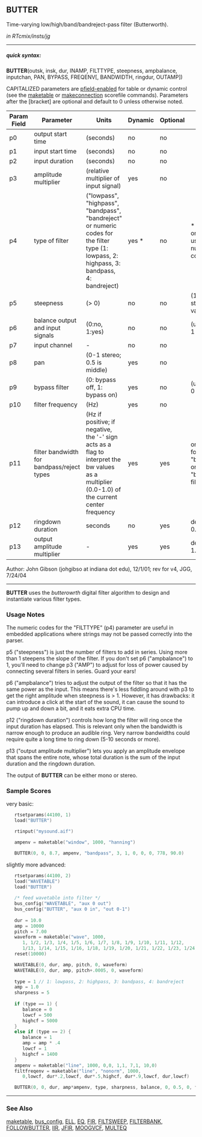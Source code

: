 ## BUTTER

Time-varying low/high/band/bandreject-pass filter (Butterworth).

*in RTcmix/insts/jg*  
  

-----

##### quick syntax:

**BUTTER**(outsk, insk, dur, INAMP, FILTTYPE, steepness, ampbalance,
inputchan, PAN, BYPASS, FREQENV\[, BANDWIDTH, ringdur, OUTAMP\])

CAPITALIZED parameters are [pfield-enabled](pfield-enabled.html) for
table or dynamic control (see the
[maketable](../scorefile/maketable.html) or
[makeconnection](../scorefile/makeconnection.html) scorefile
commands). Parameters after the \[bracket\] are optional and default to
0 unless otherwise noted.


Param Field	| Parameter | Units | Dynamic | Optional | Notes
----------- | --------- | ----- | -------- | --------- | ---------
p0 | output start time | (seconds) | no | no | 
p1 | input start time | (seconds) | no | no | 
p2 | input duration | (seconds) | no | no | 
p3 | amplitude multiplier | (relative multiplier of input signal) | yes | no | 
p4 | type of filter | ("lowpass", "highpass", "bandpass", "bandreject" or numeric codes for the filter type (1: lowpass, 2: highpass, 3: bandpass, 4: bandreject) | yes * | no | * dynamic only when using numeric codes
p5 | steepness | (> 0) | no | no | (1 is a good starting value | 
p6 | balance output and input signals | (0:no, 1:yes) | no | no | (usually use 1 | 
p7 | input channel |  -  | no | no | 
p8 | pan | (0-1 stereo; 0.5 is middle) | yes | no | 
p9 | bypass filter | (0: bypass off, 1: bypass on) | yes | no | (usually use 0 | 
p10 | filter frequency | (Hz) | yes | no | 
p11 | filter bandwidth for bandpass/reject types | (Hz if positive; if negative, the '-' sign acts as a flag to interpret the bw values as a multiplier (0.0-1.0) of the current center frequency | yes | yes | only used for "bandpass" or "bandreject" filters | 
p12 | ringdown duration | seconds | no | yes | default is 0.1 | 
p13 | output amplitude multiplier |  -  | yes | yes | default is 1.0 | 

   Author: John Gibson (johgibso at indiana dot edu), 12/1/01; 
   rev for v4, JGG, 7/24/04

  

-----

  
**BUTTER** uses the *butterowrth* digital filter algorithm to design and
instantiate various filter types.

### Usage Notes

The numeric codes for the "FILTTYPE" (p4) parameter are useful in
embedded applications where strings may not be passed correctly into the
parser.

p5 ("steepness") is just the number of filters to add in series. Using
more than 1 steepens the slope of the filter. If you don't set p6
("ampbalance") to 1, you'll need to change p3 ("AMP") to adjust for loss
of power caused by connecting several filters in series. Guard your
ears\!

p6 ("ampbalance") tries to adjust the output of the filter so that it
has the same power as the input. This means there's less fiddling around
with p3 to get the right amplitude when steepness is \> 1. However, it
has drawbacks: it can introduce a click at the start of the sound, it
can cause the sound to pump up and down a bit, and it eats extra CPU
time.

p12 ("ringdown duration") controls how long the filter will ring once
the input duration has elapsed. This is relevant only when the bandwidth
is narrow enough to produce an audible ring. Very narrow bandwidths
could require quite a long time to ring down (5-10 seconds or more).

p13 ("output amplitude multiplier") lets you apply an amplitude envelope
that spans the entire note, whose total duration is the sum of the input
duration and the ringdown duration.

The output of **BUTTER** can be either mono or stereo.

### Sample Scores

very basic:

```cpp
   rtsetparams(44100, 1)
   load("BUTTER")

   rtinput("mysound.aif")

   ampenv = maketable("window", 1000, "hanning")

   BUTTER(0, 0, 8.7, ampenv, "bandpass", 3, 1, 0, 0, 0, 778, 90.0)
```

  
  
slightly more advanced:

```cpp
   rtsetparams(44100, 2)
   load("WAVETABLE")
   load("BUTTER")
   
   /* feed wavetable into filter */
   bus_config("WAVETABLE", "aux 0 out")
   bus_config("BUTTER", "aux 0 in", "out 0-1")
   
   dur = 10.0
   amp = 10000
   pitch = 7.00
   waveform = maketable("wave", 1000,
      1, 1/2, 1/3, 1/4, 1/5, 1/6, 1/7, 1/8, 1/9, 1/10, 1/11, 1/12,
      1/13, 1/14, 1/15, 1/16, 1/18, 1/19, 1/20, 1/21, 1/22, 1/23, 1/24)  /* saw */
   reset(10000)

   WAVETABLE(0, dur, amp, pitch, 0, waveform)
   WAVETABLE(0, dur, amp, pitch+.0005, 0, waveform)
   
   type = 1 // 1: lowpass, 2: highpass, 3: bandpass, 4: bandreject
   amp = 1.0
   sharpness = 5
   
   if (type == 1) {
      balance = 0
      lowcf = 500
      highcf = 5000
   }
   else if (type == 2) {
      balance = 1
      amp = amp * .4
      lowcf = 1
      highcf = 1400
   }
   ampenv = maketable("line", 1000, 0,0, 1,1, 7,1, 10,0)
   filtfreqenv = maketable("line", "nonorm", 1000,
      0,lowcf, dur*.2,lowcf, dur*.5,highcf, dur*.9,lowcf, dur,lowcf)

   BUTTER(0, 0, dur, amp*ampenv, type, sharpness, balance, 0, 0.5, 0, filtfreqenv)
```

  

-----

### See Also

[maketable](../scorefile/maketable.html),
[bus\_config](../scorefile/bus_config.html), [ELL](ELL.html),
[EQ](EQ.html), [FIR](FIR.html), [FILTSWEEP](FILTSWEEP.html),
[FILTERBANK](FILTERBANK.html), [FOLLOWBUTTER](FOLLOWBUTTER.html),
[IIR](IIR.html), [JFIR](JFIR.html), [MOOGVCF](MOOGVCF.html),
[MULTEQ](MULTEQ.html)
